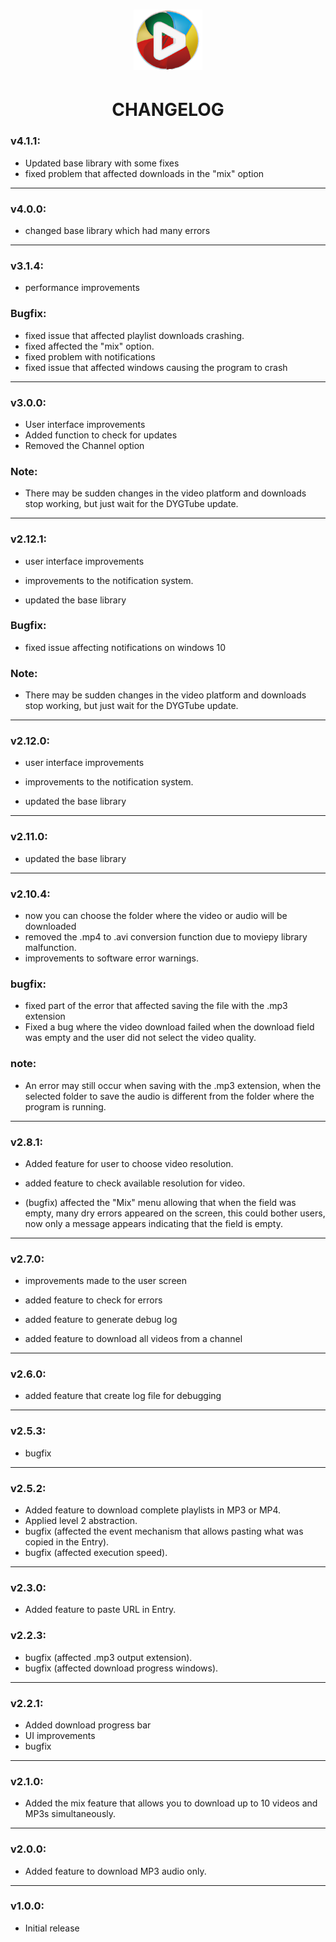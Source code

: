 <h1 align="center">
  <img alt="NextLevelWeek" title="#NextLevelWeek" src="img/DYGTube_ico.png" width="110px"/>
</h1>



<h1 align="center">CHANGELOG</h1>

### v4.1.1:

- Updated base library with some fixes
- fixed problem that affected downloads in the "mix" option

----------
### v4.0.0:

- changed base library which had many errors

----------
### v3.1.4:

- performance improvements

### Bugfix:

- fixed issue that affected playlist downloads crashing.
- fixed affected the "mix" option.
- fixed problem with notifications
- fixed issue that affected windows causing the program to crash

----------
### v3.0.0:

- User interface improvements
- Added function to check for updates
- Removed the Channel option

### Note:

- There may be sudden changes in the video platform and downloads stop working, but just wait for the DYGTube update.
----------

### v2.12.1:

- user interface improvements

- improvements to the notification system.

- updated the base library

### Bugfix:

- fixed issue affecting notifications on windows 10

### Note:

- There may be sudden changes in the video platform and downloads stop working, but just wait for the DYGTube update.

----------


### v2.12.0:

- user interface improvements

- improvements to the notification system.

- updated the base library

----------

### v2.11.0:

- updated the base library

----------

### v2.10.4:

- now you can choose the folder where the video or audio will be downloaded
- removed the .mp4 to .avi conversion function due to moviepy library malfunction.
-  improvements to software error warnings.

### bugfix:

- fixed part of the error that affected saving the file with the .mp3 extension
- Fixed a bug where the video download failed when the download field was empty and the user did not select the video quality.

### note:

- An error may still occur when saving with the .mp3 extension, when the selected folder to save the audio is different from the folder where the program is running.

----------

### v2.8.1:

- Added feature for user to choose video resolution.

- added feature to check available resolution for video.

- (bugfix) affected the "Mix" menu allowing that when the field was empty, many dry errors appeared on the screen, this could bother users, now only a message appears indicating that the field is empty.


----------

### v2.7.0:

- improvements made to the user screen

- added feature to check for errors

- added feature to generate debug log

- added feature to download all videos from a channel

----------


### v2.6.0:

- added feature that create log file for debugging

----------

### v2.5.3:

- bugfix

----------


### v2.5.2:

- Added feature to download complete playlists in MP3 or MP4.
- Applied level 2 abstraction.
- bugfix (affected the event mechanism that allows pasting what was copied in the Entry).
- bugfix (affected execution speed).

----------

### v2.3.0:

- Added feature to paste URL in Entry.

### v2.2.3:

- bugfix (affected .mp3 output extension).
- bugfix (affected download progress windows).

----------


### v2.2.1:

- Added download progress bar
- UI improvements
- bugfix

----------


### v2.1.0:

- Added the mix feature that allows you to download up to 10 videos and MP3s simultaneously.

----------
### v2.0.0:

- Added feature to download MP3 audio only.

----------

### v1.0.0:

- Initial release
